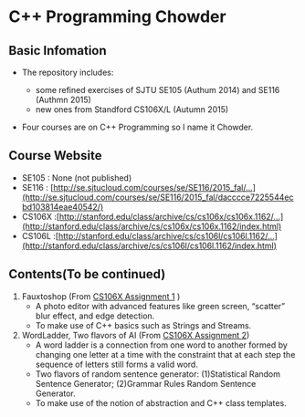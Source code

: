 # C++ Programming Chowder

## Basic Infomation

* The repository includes:	
	* some refined exercises of SJTU SE105 (Authum 2014) and SE116 (Authmn 2015)
	* new ones from Standford CS106X/L (Autumn 2015)

	
* Four courses are on C++ Programming so I name it Chowder.

## Course Website

* SE105 : None (not published)
* SE116 : [http://se.sjtucloud.com/courses/se/SE116/2015_fal/...](http://se.sjtucloud.com/courses/se/SE116/2015_fal/dacccce7225544ecbd103814eae40542/)	
* CS106X :[http://stanford.edu/class/archive/cs/cs106x/cs106x.1162/...](http://stanford.edu/class/archive/cs/cs106x/cs106x.1162/index.html)	
* CS106L :[http://stanford.edu/class/archive/cs/cs106l/cs106l.1162/...](http://stanford.edu/class/archive/cs/cs106l/cs106l.1162/index.html)

## Contents(To be continued)

1. Fauxtoshop	 (From [CS106X Assignment 1](http://stanford.edu/class/archive/cs/cs106x/cs106x.1162/assignments/hw1-fauxtoshop.pdf)	)  
	* A photo editor with advanced features like green screen,
“scatter” blur effect, and edge detection.  
	* To make use of C++ basics such as Strings and Streams.
2. WordLadder, Two flavors of AI (From [CS106X Assignment 2](http://stanford.edu/class/archive/cs/cs106x/cs106x.1162/assignments/hw2-adts.pdf))  
	* A word ladder is a connection from one word to another formed by changing one letter at a time with the constraint that at each step the sequence of letters still forms a valid word. 
	* Two flavors of random sentence generator: (1)Statistical Random Sentence Generator; (2)Grammar Rules Random Sentence Generator.
	* To make use of the notion of abstraction and C++ class templates.

